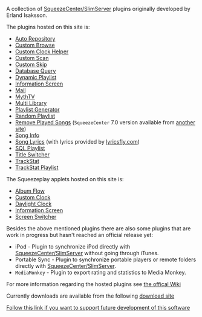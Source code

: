 A collection of [SqueezeCenter/SlimServer](http://www.slimdevices.com/pi_features.html) plugins originally developed by Erland Isaksson.

The plugins hosted on this site is:
  * [Auto Repository](http://wiki.slimdevices.com/index.php/Auto_Repository_plugin)
  * [Custom Browse](http://wiki.slimdevices.com/index.php/Custom_Browse_plugin)
  * [Custom Clock Helper](http://wiki.slimdevices.com/index.php/Custom_Clock_applet)
  * [Custom Scan](http://wiki.slimdevices.com/index.php/Custom_Scan_plugin)
  * [Custom Skip](http://wiki.slimdevices.com/index.php/Custom_Skip_plugin)
  * [Database Query](http://wiki.slimdevices.com/index.php/Database_Query_plugin)
  * [Dynamic Playlist](http://wiki.slimdevices.com/index.php/Dynamic_Playlist_plugin)
  * [Information Screen](http://wiki.slimdevices.com/index.php/Information_Screen_plugin)
  * [Mail](http://wiki.slimdevices.com/index.php/Mail_plugin)
  * [MythTV](http://wiki.slimdevices.com/index.php/MythTV_plugin)
  * [Multi Library](http://wiki.slimdevices.com/index.php/Multi_Library_plugin)
  * [Playlist Generator](http://wiki.slimdevices.com/index.php/Playlist_Generator_plugin)
  * [Random Playlist](http://wiki.slimdevices.com/index.php/Random_Playlist_plugin)
  * [Remove Played Songs](http://wiki.slimdevices.com/index.php/Remove_Played_Songs_plugin) (`SqueezeCenter` 7.0 version available from [another site](http://www.koldware.com/SlimStuff/))
  * [Song Info](http://wiki.slimdevices.com/index.php/Song_Info_plugin)
  * [Song Lyrics](http://wiki.slimdevices.com/index.php/Song_Lyrics_plugin) (with lyrics provided by [lyricsfly.com](http://lyricsfly.com))
  * [SQL Playlist](http://wiki.slimdevices.com/index.php/SQL_Playlist_plugin)
  * [Title Switcher](http://wiki.slimdevices.com/index.php/TitleSwitcher_plugin)
  * [TrackStat](http://wiki.slimdevices.com/index.php/TrackStat_plugin)
  * [TrackStat Playlist](http://wiki.slimdevices.com/index.php/TrackStat__Playlist_plugin)

The Squeezeplay applets hosted on this site is:
  * [Album Flow](http://wiki.slimdevices.com/index.php/Album_Flow_applet)
  * [Custom Clock](http://wiki.slimdevices.com/index.php/Custom_Clock_applet)
  * [Daylight Clock](http://wiki.slimdevices.com/index.php/Daylight_Clock_applet)
  * [Information Screen](http://wiki.slimdevices.com/index.php/Information_Screen_plugin)
  * [Screen Switcher](http://wiki.slimdevices.com/index.php/Screen_Switcher_applet)

Besides the above mentioned plugins there are also some plugins that are work in progress but hasn't reached an official release yet:
  * iPod - Plugin to synchronize iPod directly with [SqueezeCenter/SlimServer](http://www.slimdevices.com/pi_features.html) without going through iTunes.
  * Portable Sync - Plugin to synchronize portable players or remote folders directly with [SqueezeCenter/SlimServer](http://www.slimdevices.com/pi_features.html).
  * `MediaMonkey` - Plugin to export rating and statistics to Media Monkey.

For more information regarding the hosted plugins see [the offical Wiki](http://wiki.erland.isaksson.info/index.php/Category:SlimServer)

Currently downloads are available from the following [download site](http://erland.isaksson.info/download)

[Follow this link if you want to support future development of this software](http://erland.isaksson.info/donate)